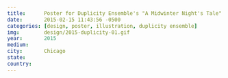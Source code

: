 ```yaml
---
title:  	Poster for Duplicity Ensemble's "A Midwinter Night's Tale"
date:   	2015-02-15 11:43:56 -0500
categories: [design, poster, illustration, duplicity ensemble]
img:		design/2015-duplicity-01.gif
year:		2015
medium:
city:		Chicago
state:
country:
---
```


